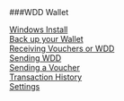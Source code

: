 <a name="TOC">
###WDD Wallet

[Windows Install](WinInstall.md)  
[Back up your Wallet](WinBackup.md)  
[Receiving Vouchers or WDD](Receiving.md)  
[Sending WDD](SendWDD.md)  
[Sending a Voucher](SendVoucher.md)  
[Transaction History](History.md)  
[Settings](Settings.md)  



